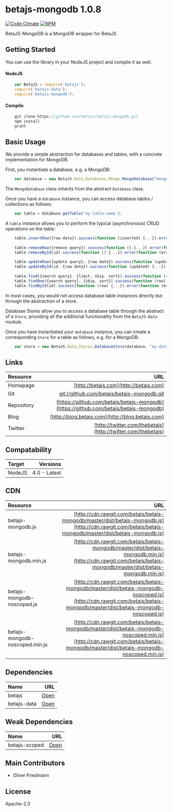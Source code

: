 # betajs-mongodb 1.0.8
[![Code Climate](https://codeclimate.com/github/betajs/betajs-mongodb/badges/gpa.svg)](https://codeclimate.com/github/betajs/betajs-mongodb)
[![NPM](https://img.shields.io/npm/v/betajs-mongodb.svg?style=flat)](https://www.npmjs.com/package/betajs-mongodb)


BetaJS-MongoDB is a MongoDB wrapper for BetaJS.



## Getting Started


You can use the library in your NodeJS project and compile it as well.

#### NodeJS

```javascript
	var BetaJS = require('betajs');
	require('betajs-data');
	require('betajs-mongodb');
```


#### Compile

```javascript
	git clone https://github.com/betajs/betajs-mongodb.git
	npm install
	grunt
```



## Basic Usage


We provide a simple abstraction for databases and tables, with a concrete implementation for MongoDB.

First, you instantiate a database, e.g. a MongoDB:

```javascript
	var database = new BetaJS.Data.Databases.Mongo.MongoDatabase("mongodb://localhost/database");
```
 
The `MongoDatabase` class inherits from the abstract `Database` class.

Once you have a `database` instance, you can access database tables / collections as follows:

```javascript
	var table = database.getTable('my-table-name');
```

A `table` instance allows you to perform the typical (asynchronous) CRUD operations on the table:

```javascript
	table.insertRow({row data}).success(function (inserted) {...}).error(function (error) {...});
	
	table.removeRow({remove query}).success(function () {...}).error(function (error) {...});
	table.removeById(id).success(function () {...}).error(function (error) {...});
	
	table.updateRow({update query}, {row data}).success(function (updated) {...}).error(function (error) {...});
	table.updateById(id, {row data}).success(function (updated) {...}).error(function (error) {...});
	
	table.find({search query}, {limit, skip, sort}).success(function (rowIterator) {...}).error(function (error) {...});
	table.findOne({search query}, {skip, sort}).success(function (row) {...}).error(function (error) {...});
	table.findById(id).success(function (row) {...}).error(function (error) {...});
``` 

In most cases, you would not access database table instances directly but through the abstraction of a store.

Database Stores allow you to access a database table through the abstract of a `Store`, providing all the additional functionality from the `BetaJS-Data` module.

Once you have instantiated your `database` instance, you can create a corresponding `Store` for a table as follows, e.g. for a MongoDB:

```javascript
	var store = new BetaJS.Data.Stores.DatabaseStore(database, "my-database-table");
```


## Links
| Resource   | URL |
| :--------- | --: |
| Homepage   | [http://betajs.com](http://betajs.com) |
| Git        | [git://github.com/betajs/betajs-mongodb.git](git://github.com/betajs/betajs-mongodb.git) |
| Repository | [https://github.com/betajs/betajs-mongodb](https://github.com/betajs/betajs-mongodb) |
| Blog       | [http://blog.betajs.com](http://blog.betajs.com) | 
| Twitter    | [http://twitter.com/thebetajs](http://twitter.com/thebetajs) | 
 



## Compatability
| Target | Versions |
| :----- | -------: |
| NodeJS | 4.0 - Latest |


## CDN
| Resource | URL |
| :----- | -------: |
| betajs-mongodb.js | [http://cdn.rawgit.com/betajs/betajs-mongodb/master/dist/betajs-mongodb.js](http://cdn.rawgit.com/betajs/betajs-mongodb/master/dist/betajs-mongodb.js) |
| betajs-mongodb.min.js | [http://cdn.rawgit.com/betajs/betajs-mongodb/master/dist/betajs-mongodb.min.js](http://cdn.rawgit.com/betajs/betajs-mongodb/master/dist/betajs-mongodb.min.js) |
| betajs-mongodb-noscoped.js | [http://cdn.rawgit.com/betajs/betajs-mongodb/master/dist/betajs-mongodb-noscoped.js](http://cdn.rawgit.com/betajs/betajs-mongodb/master/dist/betajs-mongodb-noscoped.js) |
| betajs-mongodb-noscoped.min.js | [http://cdn.rawgit.com/betajs/betajs-mongodb/master/dist/betajs-mongodb-noscoped.min.js](http://cdn.rawgit.com/betajs/betajs-mongodb/master/dist/betajs-mongodb-noscoped.min.js) |



## Dependencies
| Name | URL |
| :----- | -------: |
| betajs | [Open](https://github.com/betajs/betajs) |
| betajs-data | [Open](https://github.com/betajs/betajs-data) |


## Weak Dependencies
| Name | URL |
| :----- | -------: |
| betajs-scoped | [Open](https://github.com/betajs/betajs-scoped) |


## Main Contributors

- Oliver Friedmann

## License

Apache-2.0







